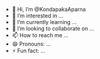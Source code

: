 - 👋 Hi, I’m @KondapakaAparna
- 👀 I’m interested in ...
- 🌱 I’m currently learning ...
- 💞️ I’m looking to collaborate on ...
- 📫 How to reach me ...
- 😄 Pronouns: ...
- ⚡ Fun fact: ...

<!---
KondapakaAparna/KondapakaAparna is a ✨ special ✨ repository because its `README.md` (this file) appears on your GitHub profile.
You can click the Preview link to take a look at your changes.
--->
